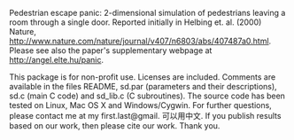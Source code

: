 Pedestrian escape panic: 2-dimensional simulation of pedestrians leaving a room through a single door. Reported initially in Helbing et. al. (2000) Nature, http://www.nature.com/nature/journal/v407/n6803/abs/407487a0.html. Please see also the paper's supplementary webpage at http://angel.elte.hu/panic.

This package is for non-profit use. Licenses are included. Comments are available in the files README, sd.par (parameters and their descriptions), sd.c (main C code) and sd_lib.c (C subroutines). The source code has been tested on Linux, Mac OS X and Windows/Cygwin. For further questions, please contact me at my first.last@gmail. 可以用中文. If you publish results based on our work, then please cite our work. Thank you.
